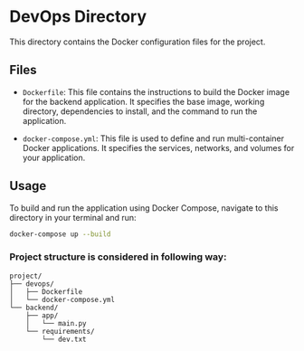 # DevOps Directory

This directory contains the Docker configuration files for the project.

## Files

- `Dockerfile`: This file contains the instructions to build the Docker image for the backend application. It specifies the base image, working directory, dependencies to install, and the command to run the application.

- `docker-compose.yml`: This file is used to define and run multi-container Docker applications. It specifies the services, networks, and volumes for your application.

## Usage

To build and run the application using Docker Compose, navigate to this directory in your terminal and run:

```bash
docker-compose up --build
```

### Project structure is considered in following way:

```
project/
├── devops/
│   ├── Dockerfile
│   └── docker-compose.yml
└── backend/
    ├── app/
    │   └── main.py
    └── requirements/
        └── dev.txt

```

